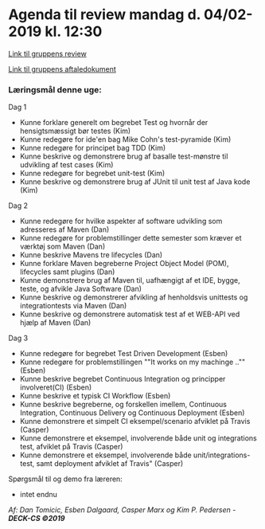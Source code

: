# Agenda til review mandag d. 04/02-2019 kl. 12:30

[Link til gruppens review](URL) 

[Link til gruppens aftaledokument](https://docs.google.com/document/d/1uSLKk3kQAV3UQ0Y1XKtVFQ_YJ_gXrON00-IDqS8o5s4/edit?usp=sharing) 

### Læringsmål denne uge: ###

Dag 1
 - Kunne forklare generelt om begrebet Test og hvornår der hensigtsmæssigt bør testes (Kim)
 - Kunne redegøre for ide'en bag Mike Cohn's test-pyramide (Kim)
 - Kunne redegøre for principet bag TDD (Kim)
 - Kunne beskrive og demonstrere brug af basalle test-mønstre til udvikling af test cases (Kim)
 - Kunne redegøre for begrebet unit-test (Kim)
 - Kunne beskrive og demonstrere brug af JUnit til unit test af Java kode (Kim)

Dag 2
- Kunne redegøre for hvilke aspekter af software udvikling som adresseres af Maven (Dan)
- Kunne redegøre for problemstillinger dette semester som kræver et værktøj som Maven (Dan)
- Kunne beskrive Mavens tre lifecycles (Dan)
- Kunne forklare Maven begreberne Project Object Model (POM), lifecycles samt plugins (Dan)
- Kunne  demonstrere brug af Maven til, uafhængigt af et IDE, bygge, teste, og afvikle Java Software (Dan)
- Kunne beskrive og demonstrerer afvikling af henholdsvis unittests og integrationtests via Maven (Dan)
- Kunne beskrive og demonstrere automatisk test af et WEB-API ved hjælp af Maven (Dan)

Dag 3
- Kunne redegøre for begrebet Test Driven Development (Esben)
- Kunne redegøre for problemstillingen ""It works on my machinge .."" (Esben)
- Kunne beskrive begrebet Continuous Integration og principper involveret(CI) (Esben)
- Kunne beskrive et typisk CI Workflow (Esben)
- Kunne beskrive begreberne, og forskellen imellem, Continuous Integration, Continuous Delivery og Continuous Deployment  (Esben)
- Kunne demonstrere et simpelt CI eksempel/scenario afviklet på Travis (Casper)
- Kunne demonstrere et eksempel, involverende både unit og integrations test, afviklet på Travis (Casper)
- Kunne demonstrere et eksempel, involverende både unit/integrations-test, samt deployment afviklet af Travis" (Casper)

Spørgsmål til og demo fra læreren:
- intet endnu

_Af: Dan Tomicic, Esben Dalgaard, Casper Marx og Kim P. Pedersen - **DECK-CS ©2019**_
